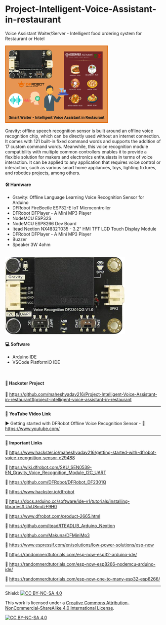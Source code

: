 # Project-Intelligent-Voice-Assistant-in-restaurant
Voice Assistant Waiter/Server - Intelligent food ordering system for Restaurant or Hotel
  
<img src="/Images/hackster-thumb-2.png" height="250" >
  

Gravity: offline speech recognition sensor is built around an offline voice recognition chip, which can be directly used without an internet connection. It comes with 121 built-in fixed command words and supports the addition of 17 custom command words. Meanwhile, this voice recognition module compatibility with multiple common controllers enables it to provide a flexible solution for makers and electronics enthusiasts in terms of voice interaction. It can be applied to any application that requires voice control or interaction, such as various smart home appliances, toys, lighting fixtures, and robotics projects, among others.   


#### 🛠 Hardware  
- Gravity: Offline Language Learning Voice Recognition Sensor for Arduino    
- DFRobot FireBeetle ESP32-E IoT Microcontroller  
- DFRobot DFPlayer - A Mini MP3 Player  
- NodeMCU ESP32S  
- NodeMCU ESP8266 Dev Board    
- Itead Nextion NX4832T035 - 3.2" HMI TFT LCD Touch Display Module  
- DFRobot DFPlayer - A Mini MP3 Player  
- Buzzer  
- Speaker  3W 4ohm  
</br>

<img src="/Images/DFRobot-Sensor.png" height="250" >  

#### 💻 Software  
- Arduino IDE 
- VSCode PlatformIO IDE 
</br>

#### 📜 Hackster Project  
🔗 https://github.com/maheshyadav216/Project-Intelligent-Voice-Assistant-in-restaurant#project-intelligent-voice-assistant-in-restaurant  

------------------------------------------------------------------------------------------------------

📕 **YouTube Video Link**  

▶️ Getting started with DFRobot Offline Voice Recognition Sensor - 🔗 https://www.youtube.com/ 

-------------------------------------------------------------------------------------------------------
📒 **Important Links**  
 
🔗 https://www.hackster.io/maheshyadav216/getting-started-with-dfrobot-voice-recognition-sensor-e29488  

🔗 https://wiki.dfrobot.com/SKU_SEN0539-EN_Gravity_Voice_Recognition_Module_I2C_UART    

🔗 https://github.com/DFRobot/DFRobot_DF2301Q  

🔗 https://www.hackster.io/dfrobot    

🔗 https://docs.arduino.cc/software/ide-v1/tutorials/installing-libraries#.UxU8mdzF9H0    

🔗 https://www.dfrobot.com/product-2665.html    



🔗 https://github.com/itead/ITEADLIB_Arduino_Nextion  

🔗 https://github.com/Makuna/DFMiniMp3  

🔗 https://www.espressif.com/en/solutions/low-power-solutions/esp-now  

🔗 https://randomnerdtutorials.com/esp-now-esp32-arduino-ide/    

🔗 https://randomnerdtutorials.com/esp-now-esp8266-nodemcu-arduino-ide/    

🔗 https://randomnerdtutorials.com/esp-now-one-to-many-esp32-esp8266/  

------------------------------------------------------------------------------------------  

Shield: [![CC BY-NC-SA 4.0][cc-by-nc-sa-shield]][cc-by-nc-sa]

This work is licensed under a
[Creative Commons Attribution-NonCommercial-ShareAlike 4.0 International License][cc-by-nc-sa].

[![CC BY-NC-SA 4.0][cc-by-nc-sa-image]][cc-by-nc-sa]

[cc-by-nc-sa]: http://creativecommons.org/licenses/by-nc-sa/4.0/
[cc-by-nc-sa-image]: https://licensebuttons.net/l/by-nc-sa/4.0/88x31.png
[cc-by-nc-sa-shield]: https://img.shields.io/badge/License-CC%20BY--NC--SA%204.0-lightgrey.svg
